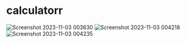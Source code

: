 # calculatorr
![Screenshot 2023-11-03 003630](https://github.com/v1shwaj1th/calculatorr/assets/133970712/a6ef5a10-a368-4abd-95cf-2d4aec487f9b)
![Screenshot 2023-11-03 004218](https://github.com/v1shwaj1th/calculatorr/assets/133970712/aa822dde-5333-4a71-9a58-ec2f4c1d6819)
![Screenshot 2023-11-03 004235](https://github.com/v1shwaj1th/calculatorr/assets/133970712/0c82b1ed-bde8-4a81-a7b4-9217257656a8)
